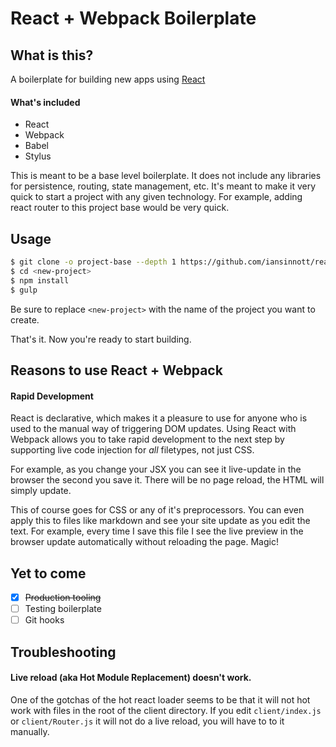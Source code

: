 # React + Webpack Boilerplate

## What is this?

A boilerplate for building new apps using [React][react]

#### What's included

* React
* Webpack
* Babel
* Stylus

This is meant to be a base level boilerplate. It does not include any libraries for persistence, routing, state management, etc. It's meant to make it very quick to start a project with any given technology. For example, adding react router to this project base would be very quick.

## Usage

```bash
$ git clone -o project-base --depth 1 https://github.com/iansinnott/react-boilerplate <new-project>
$ cd <new-project>
$ npm install
$ gulp
```

Be sure to replace `<new-project>` with the name of the project you want to create.

That's it. Now you're ready to start building.

## Reasons to use React + Webpack

#### Rapid Development

React is declarative, which makes it a pleasure to use for anyone who is used to the manual way of triggering DOM updates. Using React with Webpack allows you to take rapid development to the next step by supporting live code injection for _all_ filetypes, not just CSS.

For example, as you change your JSX you can see it live-update in the browser the second  you save it. There will be no page reload, the HTML will simply update.

This of course goes for CSS or any of it's preprocessors. You can even apply this to files like markdown and see your site update as you edit the text. For example, every time I save this file I see the live preview in the browser update automatically without reloading the page. Magic!

## Yet to come

- [x] ~~Production tooling~~
- [ ] Testing boilerplate
- [ ] Git hooks

[react]: http://facebook.github.io/react/

## Troubleshooting

#### Live reload (aka Hot Module Replacement) doesn't work.

One of the gotchas of the hot react loader seems to be that it will not hot work with files in the root of the client directory. If you edit `client/index.js` or `client/Router.js` it will not do a live reload, you will have to to it manually.
